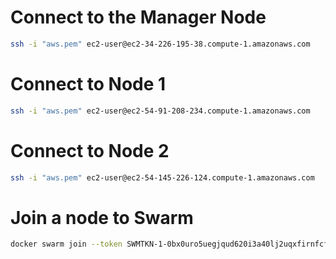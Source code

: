 # Connect to the Manager Node
```bash
ssh -i "aws.pem" ec2-user@ec2-34-226-195-38.compute-1.amazonaws.com
```

# Connect to Node 1
```bash
ssh -i "aws.pem" ec2-user@ec2-54-91-208-234.compute-1.amazonaws.com
```

# Connect to Node 2
```bash
ssh -i "aws.pem" ec2-user@ec2-54-145-226-124.compute-1.amazonaws.com
```

# Join a node to Swarm
```bash
docker swarm join --token SWMTKN-1-0bx0uro5uegjqud620i3a40lj2uqxfirnfcfujjdco8yv6oazi-3df89q2qvgvntvxoj4rqivwlj 172.31.19.222:2377
```